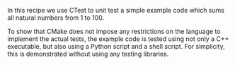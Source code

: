 In this recipe we use CTest to unit test a simple example code which sums all
natural numbers from 1 to 100.

To show that CMake does not impose any restrictions on the language to
implement the actual tests, the example code is tested using not only a C++
executable, but also using a Python script and a shell script. For simplicity,
this is demonstrated without using any testing libraries.
